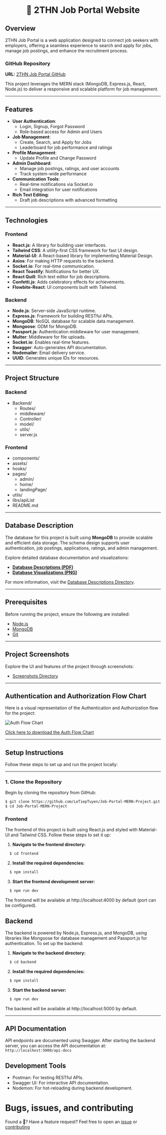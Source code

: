 <h1 align="center"><strong>👋 2THN Job Portal Website</strong></h1>

## Overview

2THN Job Portal is a web application designed to connect job seekers with employers, offering a seamless experience to search and apply for jobs, manage job postings, and enhance the recruitment process.

### GitHub Repository

**URL:** [2THN Job Portal GitHub](https://github.com/LeTiepTuyen/Job-Portal-MERN-Project.git)

This project leverages the MERN stack (MongoDB, Express.js, React, Node.js) to deliver a responsive and scalable platform for job management.

---

## Features

- **User Authentication**:
  - Login, Signup, Forgot Password
  - Role-based access for Admin and Users
- **Job Management**:
  - Create, Search, and Apply for Jobs
  - Leaderboard for job performance and ratings
- **Profile Management**:
  - Update Profile and Change Password
- **Admin Dashboard**:
  - Manage job postings, ratings, and user accounts
  - Track system-wide performance
- **Communication Tools**:
  - Real-time notifications via Socket.io
  - Email integration for user notifications
- **Rich Text Editing**:
  - Draft job descriptions with advanced formatting

---

## Technologies

### Frontend

- **React.js**: A library for building user interfaces.
- **Tailwind CSS**: A utility-first CSS framework for fast UI design.
- **Material-UI**: A React-based library for implementing Material Design.
- **Axios**: For making HTTP requests to the backend.
- **Socket.io**: For real-time communication.
- **React Toastify**: Notifications for better UX.
- **React Quill**: Rich text editor for job descriptions.
- **Confetti.js**: Adds celebratory effects for achievements.
- **Flowbite-React**: UI components built with Tailwind.

### Backend

- **Node.js**: Server-side JavaScript runtime.
- **Express.js**: Framework for building RESTful APIs.
- **MongoDB**: NoSQL database for scalable data management.
- **Mongoose**: ODM for MongoDB.
- **Passport.js**: Authentication middleware for user management.
- **Multer**: Middleware for file uploads.
- **Socket.io**: Enables real-time features.
- **Swagger**: Auto-generates API documentation.
- **Nodemailer**: Email delivery service.
- **UUID**: Generates unique IDs for resources.

---

## Project Structure

### Backend

- Backend/
  - Routes/
  - middleware/
  - Controller/
  - model/
  - utils/
  - server.js

### Frontend

- components/
- assets/
- hooks/
- pages/
  - admin/
  - home/
  - landingPage/
- utils/
- libs/apiList
- README.md

---

## Database Description

The database for this project is built using **MongoDB** to provide scalable and efficient data storage. The schema design supports user authentication, job postings, applications, ratings, and admin management.

Explore detailed database documentation and visualizations:

- **[Database Descriptions (PDF)](./database_descriptions/database-descriptions.pdf)**
- **[Database Visualizations (PNG)](./database_descriptions/database-visualization.png)**

For more information, visit the [Database Descriptions Directory](./database_descriptions/).

---

## Prerequisites

Before running the project, ensure the following are installed:

- [Node.js](https://nodejs.org/en/download/)
- [MongoDB](https://www.mongodb.com/try/download/community)
- [Git](https://git-scm.com/downloads)

---

## Project Screenshots

Explore the UI and features of the project through screenshots:

- [Screenshots Directory](./screenshots/)

---

## Authentication and Authorization Flow Chart

Here is a visual representation of the Authentication and Authorization flow for the project:

![Auth Flow Chart](./flowcharts/FlowChart_Authentication_Authorization.png)

[Click here to download the Auth Flow Chart](./flowcharts/FlowChart_Authentication_Authorization.png)

---

## Setup Instructions

Follow these steps to set up and run the project locally:

---

### 1. Clone the Repository

Begin by cloning the repository from GitHub:

```bash
$ git clone https://github.com/LeTiepTuyen/Job-Portal-MERN-Project.git
$ cd Job-Portal-MERN-Project
```

### Frontend

The frontend of this project is built using React.js and styled with Material-UI and Tailwind CSS. Follow these steps to set it up:

1. **Navigate to the frontend directory:**

```bash
  $ cd frontend
```

2. **Install the required dependencies:**

```bash
  $ npm install
```

3. **Start the frontend development server:**

```bash
  $ npm run dev
```

The frontend will be available at http://localhost:4000 by default (port can be configured).

## Backend

The backend is powered by Node.js, Express.js, and MongoDB, using libraries like Mongoose for database management and Passport.js for authentication. To set up the backend:

1. **Navigate to the backend directory:**

```bash
  $ cd backend
```

2. **Install the required dependencies:**

```bash
  $ npm install
```

3. **Start the backend server:**

```bash
  $ npm run dev
```

The backend will be available at http://localhost:5000 by default.

---

## API Documentation

API endpoints are documented using Swagger. After starting the backend server, you can access the API documentation at:
`http://localhost:5000/api-docs`

## Development Tools

- Postman: For testing RESTful APIs.
- Swagger UI: For interactive API documentation.
- Nodemon: For hot-reloading during backend development.

# Bugs, issues, and contributing

Found a 🐛? Have a feature request? Feel free to open an [issue](https://github.com/LeTiepTuyen/Job-Portal-MERN-Project/issues) or [contributing](https://github.com/LeTiepTuyen/Job-Portal-MERN-Project)
